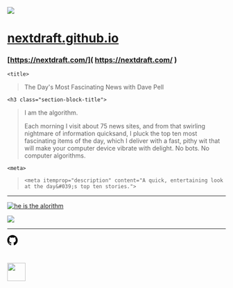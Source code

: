 ![](https://status.github.com/images/invertocat.png)

# [nextdraft.github.io]( ./ )

### [https://nextdraft.com/]( https://nextdraft.com/ )

```<title>```
> The Day&#039;s Most Fascinating News with Dave Pell

```<h3 class="section-block-title">```
> I am the algorithm.
>
> Each morning I visit about 75 news sites, and from that swirling nightmare of information quicksand, I pluck the top ten most fascinating items of the day, which I deliver with a fast, pithy wit that will make your computer device vibrate with delight. No bots. No computer algorithms.


```<meta>```
> ```<meta itemprop="description" content="A quick, entertaining look at the day&#039;s top ten stories.">```


***


[![he is the alorithm]( daujbbwumaatwhd.jpg )]( http://nextdraft.com/ "Got algorithm?" )

![]( nextdraft.jpg )


***
<svg height="24" class="octicon octicon-mark-github" viewBox="0 0 16 16" version="1.1" width="24" aria-hidden="true"><path fill-rule="evenodd" d="M8 0C3.58 0 0 3.58 0 8c0 3.54 2.29 6.53 5.47 7.59.4.07.55-.17.55-.38 0-.19-.01-.82-.01-1.49-2.01.37-2.53-.49-2.69-.94-.09-.23-.48-.94-.82-1.13-.28-.15-.68-.52-.01-.53.63-.01 1.08.58 1.23.82.72 1.21 1.87.87 2.33.66.07-.52.28-.87.51-1.07-1.78-.2-3.64-.89-3.64-3.95 0-.87.31-1.59.82-2.15-.08-.2-.36-1.02.08-2.12 0 0 .67-.21 2.2.82.64-.18 1.32-.27 2-.27.68 0 1.36.09 2 .27 1.53-1.04 2.2-.82 2.2-.82.44 1.1.16 1.92.08 2.12.51.56.82 1.27.82 2.15 0 3.07-1.87 3.75-3.65 3.95.29.25.54.73.54 1.48 0 1.07-.01 1.93-.01 2.2 0 .21.15.46.55.38A8.013 8.013 0 0 0 16 8c0-4.42-3.58-8-8-8z"></path></svg>

# <img src=head-large.png height=42 >
